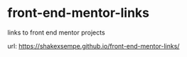 # front-end-mentor-links
links to front end mentor projects

url: https://shakexsempe.github.io/front-end-mentor-links/
